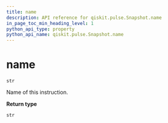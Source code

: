```yaml
---
title: name
description: API reference for qiskit.pulse.Snapshot.name
in_page_toc_min_heading_level: 1
python_api_type: property
python_api_name: qiskit.pulse.Snapshot.name
---
```


# name

<span id="qiskit.pulse.Snapshot.name" />

`str`

Name of this instruction.

**Return type**

`str`

